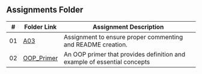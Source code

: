 ##  Assignments Folder

|   #   | Folder Link | Assignment Description |
| :---: | ----------- | ---------------------- |
|   01  |     [A03](https://github.com/theblade557/2143-OOP-Franklin/tree/main/Assignments/A03)     |Assignment to ensure proper commenting and README creation.|
|   02  |     [OOP_Primer]() | An OOP primer that provides definition and example of essential concepts |


